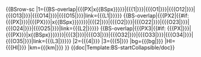 <includeonly>{{BSrow-sc
|1={{BS-overlap|{{{PX|x{{BSpx}}}}}|{{{1|}}}|{{{O1|}}}|{{{O12|}}}|{{{O13|}}}|{{{O14|}}}|{{{O15|}}}|link={{{L1|}}}}}
{{BS-overlap|{{{PX2|{{#if: {{{PX|}}}|{{{PX}}}|x{{BSpx}}}}}}}|{{{2|}}}|{{{O2|}}}|{{{O22|}}}|{{{O23|}}}|{{{O24|}}}|{{{O25|}}}|link={{{L2|}}}}}
{{BS-overlap|{{{PX3|{{#if: {{{PX|}}}|{{{PX}}}|x{{BSpx}}}}}}}|{{{3|}}}|{{{O3|}}}|{{{O32|}}}|{{{O33|}}}|{{{O34|}}}|{{{O35|}}}|link={{{L3|}}}}}
|2={{{4|}}}
|3={{{5|}}}
|bg={{{bg|}}}
|HI={{{HI|}}}
|km={{{km|}}}
}}</includeonly><noinclude>
{{doc|Template:BS-startCollapsible/doc}}
</noinclude>
